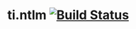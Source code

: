 ti.ntlm [![Build Status](https://travis-ci.org/appcelerator-modules/ti.ntlm.svg)](https://travis-ci.org/appcelerator-modules/ti.ntlm)
=======
